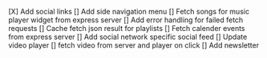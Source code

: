 [X] Add social links
[] Add side navigation menu
[] Fetch songs for music player widget from express server
[] Add error handling for failed fetch requests
[] Cache fetch json result for playlists
[] Fetch calender events from express server
[] Add social network specific social feed
[] Update video player
    [] fetch video from server and player on click
[] Add newsletter
